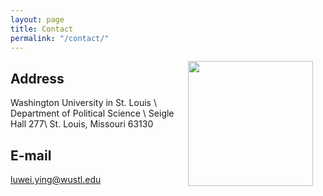 ```yaml
---
layout: page
title: Contact
permalink: "/contact/"
---
```

<img align="right" src="files/circle2.png" hspace="20"  width="200" height="200" >

## Address
Washington University in St. Louis \\
Department of Political Science \\
Seigle Hall 277\\
St. Louis, Missouri 63130

## E-mail
luwei.ying@wustl.edu